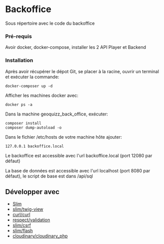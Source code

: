 # Backoffice

Sous répertoire avec le code du backoffice

### Pré-requis

Avoir docker, docker-compose, installer les 2 API Player et Backend

### Installation

Après avoir récupérer le dépot Git, se placer à la racine, ouvrir un terminal et exécuter la commande: 
```
docker-composer up -d
```
Afficher les machines docker avec:
```
docker ps -a
```
Dans la machine geoquizz_back_office, exécuter:
```
composer install
composer dump-autoload -o
```
Dans le fichier /etc/hosts de votre machine hôte ajouter:
```
127.0.0.1 backoffice.local
```
Le backoffice est accessible avec l'url backoffice.local (port 12080 par défaut)

La base de données est accessible avec l'url localhost (port 8080 par défaut), le script de base est dans /api/sql

## Développer avec

* [Slim](https://packagist.org/packages/slim/slim)
* [slim/twig-view](https://packagist.org/packages/slim/twig-view)
* [curl/curl](https://packagist.org/packages/curl/curl)
* [respect/validation](https://packagist.org/packages/respect/validation)
* [slim/csrf](https://packagist.org/packages/slim/csrf)
* [slim/flash](https://packagist.org/packages/slim/flash)
* [cloudinary/cloudinary_php](https://packagist.org/packages/cloudinary/cloudinary_php)
